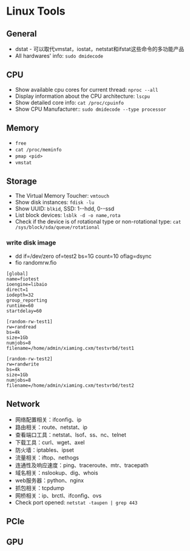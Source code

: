 # Linux Tools

## General
* dstat - 可以取代vmstat，iostat，netstat和ifstat这些命令的多功能产品
* All hardwares' info: `sudo dmidecode`

## CPU
* Show available cpu cores for current thread: `nproc --all`
* Display information about the CPU architecture: `lscpu`
* Show detailed core info: `cat /proc/cpuinfo`
* Show CPU Manufacturer:: `sudo dmidecode --type processor`

## Memory
* `free`
* `cat /proc/meminfo`
* `pmap <pid>`
* `vmstat`

## Storage

* The Virtual Memory Toucher: `vmtouch`
* Show disk instances: `fdisk -lu`
* Show UUID: `blkid`, SSD: 1--hdd, 0--ssd
* List block devices: `lsblk -d -o name,rota`
* Check if the device is of rotational type or non-rotational type: `cat /sys/block/sda/queue/rotational`

### write disk image
* dd if=/dev/zero of=test2 bs=1G count=10 oflag=dsync
* fio randomrw.fio
```
[global]
name=fiotest
ioengine=libaio
direct=1
iodepth=32
group_reporting
runtime=60
startdelay=60

[random-rw-test1]
rw=randread
bs=4k
size=1Gb
numjobs=8
filename=/home/admin/xiaming.cxm/testvrbd/test1

[random-rw-test2]
rw=randwrite
bs=4k
size=1Gb
numjobs=8
filename=/home/admin/xiaming.cxm/testvrbd/test2
```

## Network
* 网络配置相关：ifconfig、ip
* 路由相关：route、netstat、ip
* 查看端口工具：netstat、lsof、ss、nc、telnet
* 下载工具：curl、wget、axel
* 防火墙：iptables、ipset
* 流量相关：iftop、nethogs
* 连通性及响应速度：ping、traceroute、mtr、tracepath
* 域名相关：nslookup、dig、whois
* web服务器：python、nginx
* 抓包相关：tcpdump
* 网桥相关：ip、brctl、ifconfig、ovs
* Check port opened: `netstat -taupen | grep 443`

## PCIe

## GPU

